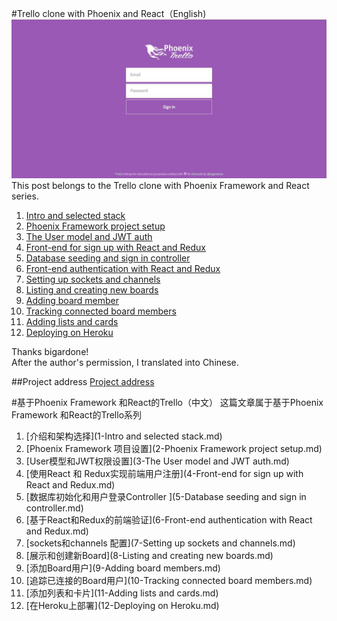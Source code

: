 #Trello clone with Phoenix and React（English)
 ![](/images/part1/sign-in.jpg)   
This post belongs to the Trello clone with Phoenix Framework and React series. <br/>
1. [Intro and selected stack](https://blog.diacode.com/trello-clone-with-phoenix-and-react-pt-1) <br/>
2. [Phoenix Framework project setup](https://blog.diacode.com/trello-clone-with-phoenix-and-react-pt-2) <br/>
3. [The User model and JWT auth](https://blog.diacode.com/trello-clone-with-phoenix-and-react-pt-3) <br/>
4. [Front-end for sign up with React and Redux](https://blog.diacode.com/trello-clone-with-phoenix-and-react-pt-4) <br/>
5. [Database seeding and sign in controller](https://blog.diacode.com/trello-clone-with-phoenix-and-react-pt-5) <br/>
6. [Front-end authentication with React and Redux](https://blog.diacode.com/trello-clone-with-phoenix-and-react-pt-6) <br/>
7. [Setting up sockets and channels](https://blog.diacode.com/trello-clone-with-phoenix-and-react-pt-7) <br/>
8. [Listing and creating new boards](https://blog.diacode.com/trello-clone-with-phoenix-and-react-pt-8) <br/>
9. [Adding board member](https://blog.diacode.com/trello-clone-with-phoenix-and-react-pt-9) <br/>
10.  [Tracking connected board members](https://blog.diacode.com/trello-clone-with-phoenix-and-react-pt-10) <br/>
11. [Adding lists and cards](https://blog.diacode.com/trello-clone-with-phoenix-and-react-pt-11) <br/>
12. [Deploying on Heroku](https://blog.diacode.com/trello-clone-with-phoenix-and-react-pt-12)<br/>

Thanks bigardone!    
After the author's permission, I translated into Chinese.

##Project address
[Project address](https://github.com/bigardone/phoenix-trello)

#基于Phoenix Framework 和React的Trello（中文）
这篇文章属于基于Phoenix Framework 和React的Trello系列    

1. [介绍和架构选择](1-Intro and selected stack.md) <br/>
2. [Phoenix Framework 项目设置](2-Phoenix Framework project setup.md)  <br/>
3. [User模型和JWT权限设置](3-The User model and JWT auth.md) <br/>
4. [使用React 和 Redux实现前端用户注册](4-Front-end for sign up with React and Redux.md) <br/>
5. [数据库初始化和用户登录Controller ](5-Database seeding and sign in controller.md)<br/>
6. [基于React和Redux的前端验证](6-Front-end authentication with React and Redux.md) <br/>
7. [sockets和channels 配置](7-Setting up sockets and channels.md)<br/>
8. [展示和创建新Board](8-Listing and creating new boards.md)<br/>
9. [添加Board用户](9-Adding board members.md)<br/>
10. [追踪已连接的Board用户](10-Tracking connected board members.md)<br/>
11. [添加列表和卡片](11-Adding lists and cards.md)<br/>
12. [在Heroku上部署](12-Deploying on Heroku.md)<br/>


